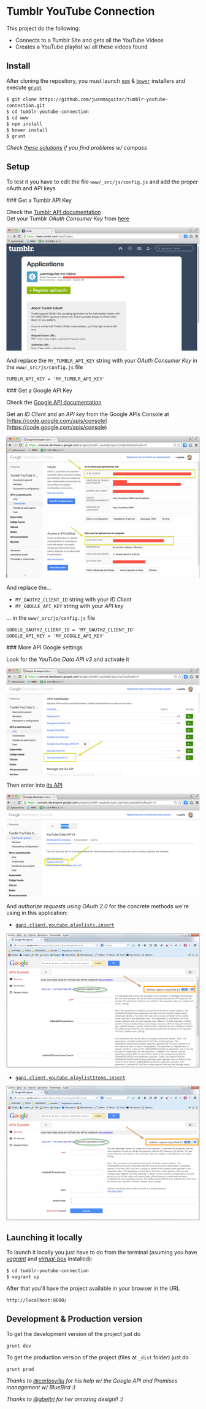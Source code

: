 # Tumblr YouTube Connection

This project do the following:

- Connects to a Tumblr Site and gets all the YouTube Videos
- Creates a YouTube playlist w/ all these videos found

## Install

After cloning the repository, you must launch [`npm`](https://docs.npmjs.com/getting-started/what-is-npm) & [`bower`](http://bower.io/) installers and execute [`grunt`](http://gruntjs.com/)

    $ git clone https://github.com/juanmaguitar/tumblr-youtube-connection.git
    $ cd tumblr-youtube-connection
    $ cd www
    $ npm install
    $ bower install
    $ grunt

_Check [these solutions](http://stackoverflow.com/questions/23042166/grunt-contrib-sass-not-working-with-compass) if you find problems w/ compass_

## Setup

To test it you have to edit the file `www/_src/js/config.js` and add the proper oAuth and API keys

### Get a Tumblr API Key

Check the [Tumblr API documentation](https://www.tumblr.com/docs/en/api/v2#auth)   
Get your Tumblr _OAuth Consumer Key_ from [here](https://www.tumblr.com/oauth/apps)

![Tumblr API Key](www/img/tumblr_API.png)

And replace the `MY_TUMBLR_API_KEY` string with your _OAuth Consumer Key_  in the `www/_src/js/config.js` file

    TUMBLR_API_KEY = 'MY_TUMBLR_API_KEY'

### Get a Google API Key

Check the [Google API documentation](https://developers.google.com/api-client-library/javascript/features/authentication) 

Get an _ID Client_ and an _API key_ from the Google APIs Console at [https://code.google.com/apis/console](https://code.google.com/apis/console)

![Google API Key](www/img/google_API.png) 

And replace the...

- `MY_OAUTH2_CLIENT_ID` string with your _ID Client_ 
- `MY_GOOGLE_API_KEY` string with your _API key_ 

... in the `www/_src/js/config.js` file

    GOOGLE_OAUTH2_CLIENT_ID = 'MY_OAUTH2_CLIENT_ID'
    GOOGLE_API_KEY = 'MY_GOOGLE_API_KEY'

### More API Google settings

Look for the _YouTube Data API v3_ and activate it 

![YouTube API activation](www/img/youtube_api_activation.png) 

Then enter into [its API](http://developers.google.com/apis-explorer/#p/youtube/v3/) 

![YouTube API exploration](www/img/youtube_api_explore.png) 

And _authorize requests using OAuth 2.0_ for the concrete methods we're using in this application: 

- [`gapi.client.youtube.playlists.insert`](http://developers.google.com/apis-explorer/#p/youtube/v3/youtube.playlists.insert) 

![youtube.playlists.insert](www/img/youtube_playlists_insert.png) 

- [`gapi.client.youtube.playlistItems.insert`](http://developers.google.com/apis-explorer/#p/youtube/v3/youtube.playlistItems.insert)

![youtube.playlistitems.insert](www/img/youtube_playlistitems_insert.png) 


## Launching it locally

To launch it locally you just have to do from the terminal (asuming you have [_vagrant_](https://docs.vagrantup.com/v2/getting-started/) and [_virtual-box_](https://www.virtualbox.org/) installed):

    $ cd tumblr-youtube-connection
    $ vagrant up

After that you'll have the project available in your browser in the URL

    http://localhost:8080/

## Development & Production version

To get the development version of the project just do

    grunt dev

To get the production version of the project (files at `_dist` folder) just do

    grunt prod


_Thanks to [@carlosvillu](https://github.com/carlosvillu) for his help w/ the Google API and Promises management w/ BlueBird :)_ 

_Thanks to [@gbeltri](http://www.domestika.org/es/projects/163966-you-tumbrl) for her amazing design!! :)_ 
